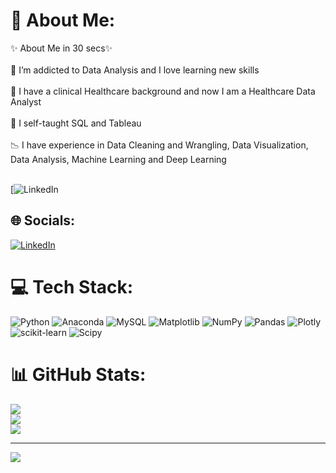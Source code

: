 # 💫 About Me:
✨ About Me in 30 secs✨<br><br>👀 I’m addicted to Data Analysis and I love learning new skills<br><br>💉 I have a clinical Healthcare background and now I am a Healthcare Data Analyst<br><br>🌱 I self-taught SQL and Tableau<br><br>📉 I have experience in Data Cleaning and Wrangling, Data Visualization, Data Analysis, Machine Learning and Deep Learning <br><br>

[![LinkedIn](https://linkedin.com/in/https://www.linkedin.com/in/mausam-kumar-43b53a293/) 
## 🌐 Socials:
[![LinkedIn](https://img.shields.io/badge/LinkedIn-%230077B5.svg?logo=linkedin&logoColor=white)](https://linkedin.com/in/https://www.linkedin.com/in/mausam-kumar-43b53a293/) 

# 💻 Tech Stack:
![Python](https://img.shields.io/badge/python-3670A0?style=for-the-badge&logo=python&logoColor=ffdd54) ![Anaconda](https://img.shields.io/badge/Anaconda-%2344A833.svg?style=for-the-badge&logo=anaconda&logoColor=white) ![MySQL](https://img.shields.io/badge/mysql-%2300000f.svg?style=for-the-badge&logo=mysql&logoColor=white) ![Matplotlib](https://img.shields.io/badge/Matplotlib-%23ffffff.svg?style=for-the-badge&logo=Matplotlib&logoColor=black) ![NumPy](https://img.shields.io/badge/numpy-%23013243.svg?style=for-the-badge&logo=numpy&logoColor=white) ![Pandas](https://img.shields.io/badge/pandas-%23150458.svg?style=for-the-badge&logo=pandas&logoColor=white) ![Plotly](https://img.shields.io/badge/Plotly-%233F4F75.svg?style=for-the-badge&logo=plotly&logoColor=white) ![scikit-learn](https://img.shields.io/badge/scikit--learn-%23F7931E.svg?style=for-the-badge&logo=scikit-learn&logoColor=white) ![Scipy](https://img.shields.io/badge/SciPy-%230C55A5.svg?style=for-the-badge&logo=scipy&logoColor=%white)
# 📊 GitHub Stats:
![](https://github-readme-stats.vercel.app/api?username=maushamkumar&theme=dark&hide_border=false&include_all_commits=false&count_private=false)<br/>
![](https://github-readme-streak-stats.herokuapp.com/?user=maushamkumar&theme=dark&hide_border=false)<br/>
![](https://github-readme-stats.vercel.app/api/top-langs/?username=maushamkumar&theme=dark&hide_border=false&include_all_commits=false&count_private=false&layout=compact)

---
[![](https://visitcount.itsvg.in/api?id=maushamkumar&icon=0&color=0)](https://visitcount.itsvg.in)

<!-- Proudly created with GPRM ( https://gprm.itsvg.in ) -->
